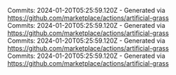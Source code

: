 Commits: 2024-01-20T05:25:59.120Z - Generated via https://github.com/marketplace/actions/artificial-grass
<br>
Commits: 2024-01-20T05:25:59.120Z - Generated via https://github.com/marketplace/actions/artificial-grass
<br>
Commits: 2024-01-20T05:25:59.120Z - Generated via https://github.com/marketplace/actions/artificial-grass
<br>
Commits: 2024-01-20T05:25:59.120Z - Generated via https://github.com/marketplace/actions/artificial-grass
<br>
